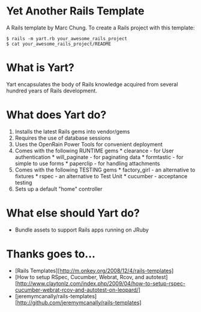 Yet Another Rails Template
==========================

A Rails template by Marc Chung. To create a Rails project with this template:

    $ rails -m yart.rb your_awesome_rails_project
    $ cat your_awesome_rails_project/README

What is Yart?
=============

Yart encapsulates the body of Rails knowledge acquired from several hundred years of Rails development.

What does Yart do?
==================

  1. Installs the latest Rails gems into vendor/gems
  2. Requires the use of database sessions
  3. Uses the OpenRain Power Tools for convenient deployment
  4. Comes with the following RUNTIME gems
    * clearance - for User authentication
    * will_paginate - for paginating data
    * formtastic - for simple to use forms
    * paperclip - for handling attachments
  5. Comes with the following TESTING gems
    * factory_girl - an alternative to fixtures
    * rspec - an alternative to Test Unit
    * cucumber - acceptance testing
  6. Sets up a default "home" controller

What else should Yart do?
=========================

  * Bundle assets to support Rails apps running on JRuby

Thanks goes to...
=================

  * [Rails Templates][http://m.onkey.org/2008/12/4/rails-templates]
  * [How to setup RSpec, Cucumber, Webrat, Rcov, and autotest] [http://www.claytonlz.com/index.php/2009/04/how-to-setup-rspec-cucumber-webrat-rcov-and-autotest-on-leopard/]
  * [jeremymcanally/rails-templates][http://github.com/jeremymcanally/rails-templates]
